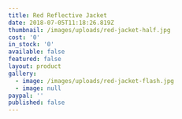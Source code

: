 ```yaml
---
title: Red Reflective Jacket
date: 2018-07-05T11:18:26.819Z
thumbnail: /images/uploads/red-jacket-half.jpg
cost: '0'
in_stock: '0'
available: false
featured: false
layout: product
gallery:
  - image: /images/uploads/red-jacket-flash.jpg
  - image: null
paypal: ''
published: false
---
```


